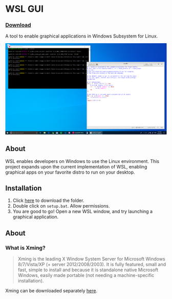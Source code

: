 # WSL GUI 
### [Download](https://codeload.github.com/KentoNishi/WSL-GUI/zip/master)
A tool to enable graphical applications in Windows Subsystem for Linux.

![gedit](images/gedit.png)

## About
WSL enables developers on Windows to use the Linux environment. This project expands upon the current implementation of WSL, enabling graphical apps on your favorite distro to run on your desktop. 

## Installation
1. Click [here](https://codeload.github.com/KentoNishi/WSL-GUI/zip/master) to download the folder.
2. Double click on ``setup.bat``. Allow permissions.
3. You are good to go! Open a new WSL window, and try launching a graphical application.

## About
### What is Xming?
> Xming is the leading X Window System Server for Microsoft Windows 8/7/Vista/XP (+ server 2012/2008/2003). It is fully featured, small and fast, simple to install and because it is standalone native Microsoft Windows, easily made portable (not needing a machine-specific installation).

Xming can be downloaded separately [here](https://sourceforge.net/projects/xming/).